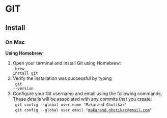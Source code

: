 # GIT
## Install
### On Mac
<b> Using Homebrew </b>
1. Open your terminal and install Git using Homebrew:
<br><code> brew install git </code>
2. Verify the installation was successful by typing
<br><code> git --version </code>
3. Configure your Git username and email using the following commands, These details will be associated with any commits that you create:
<br><code> git config --global user.name "Makarand Ghotikar"</code>
<br><code> git config --global user.email "makarand.ghotikar@gmail.com"</code>
